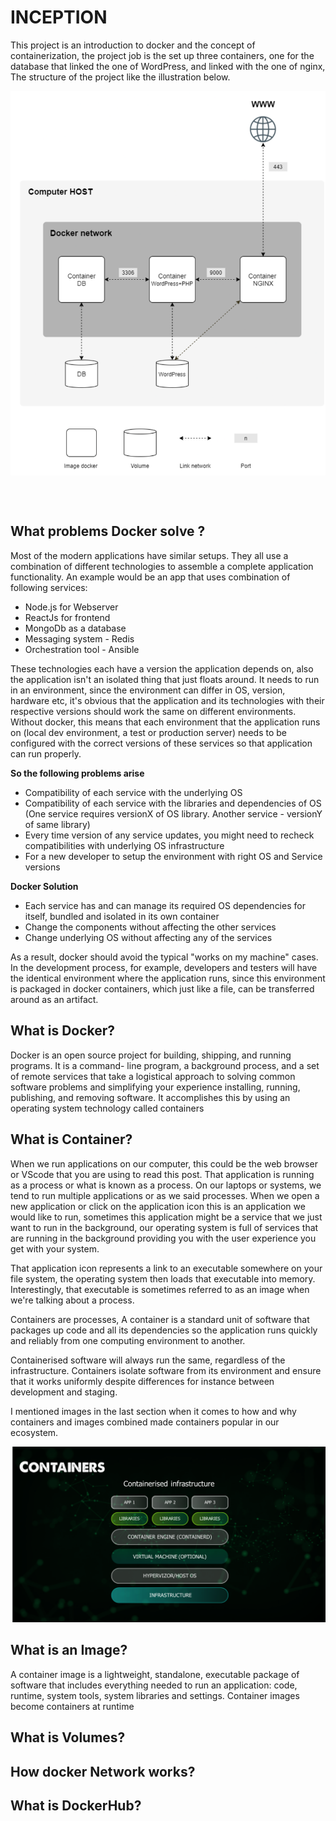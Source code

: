 # INCEPTION
This project is an introduction to docker and the concept of containerization, the project job is the set up three containers, one for the database that linked the one of WordPress, and linked with the one of nginx, The structure of the project like the illustration below.

<img src="./images/proj_struc.png" align="center">

<br></br>

## What problems Docker solve ?

Most of the modern applications have similar setups. They all use a combination of different technologies to
assemble a complete application functionality. An example would be an app that uses combination of following
services:

* Node.js for Webserver
* ReactJs for frontend
* MongoDb as a database
* Messaging system - Redis
* Orchestration tool - Ansible

These technologies each have a version the application depends on, also the application isn't an isolated thing
that just floats around. It needs to run in an environment, since the environment can differ in OS, version, hardware etc, it's obvious that the application and its technologies with their respective versions should work the same on different environments.
Without docker, this means that each environment that the application runs on (local dev environment, a test or production server) needs to be configured with the correct versions of these services so that application can run properly.

**So the following problems arise**

* Compatibility of each service with the underlying OS
* Compatibility of each service with the libraries and dependencies of OS (One service requires versionX of OS library. Another service - versionY of same library)
* Every time version of any service updates, you might need to recheck compatibilities with underlying OS infrastructure
* For a new developer to setup the environment with right OS and Service versions

**Docker Solution**

* Each service has and can manage its required OS dependencies for itself, bundled and isolated in its own container
* Change the components without affecting the other services
* Change underlying OS without affecting any of the services

As a result, docker should avoid the typical "works on my machine" cases. In the development process, for example, developers and testers will have the identical environment where the application runs, since this environment is packaged in docker containers, which just like a file, can be transferred around as an artifact.

## What is Docker?
Docker is an open source project for building, shipping, and running programs. It is a command- line program, a background process, and a set of remote services that take a logistical approach to solving common software problems and simplifying your experience installing, running, publishing, and removing software. It accomplishes this by using an operating system technology called containers

## What is Container?

When we run applications on our computer, this could be the web browser or VScode that you are using to read this post. That application is running as a process or what is known as a process. On our laptops or systems, we tend to run multiple applications or as we said processes. When we open a new application or click on the application icon this is an application we would like to run, sometimes this application might be a service that we just want to run in the background, our operating system is full of services that are running in the background providing you with the user experience you get with your system.

That application icon represents a link to an executable somewhere on your file system, the operating system then loads that executable into memory. Interestingly, that executable is sometimes referred to as an image when we're talking about a process.

Containers are processes, A container is a standard unit of software that packages up code and all its dependencies so the application runs quickly and reliably from one computing environment to another.

Containerised software will always run the same, regardless of the infrastructure. Containers isolate software from its environment and ensure that it works uniformly despite differences for instance between development and staging.

I mentioned images in the last section when it comes to how and why containers and images combined made containers popular in our ecosystem.

<img src="./images/containers.png">

## What is an Image?

A container image is a lightweight, standalone, executable package of software that includes everything needed to run an application: code, runtime, system tools, system libraries and settings. Container images become containers at runtime

## What is Volumes?

## How docker Network works?

## What is DockerHub?